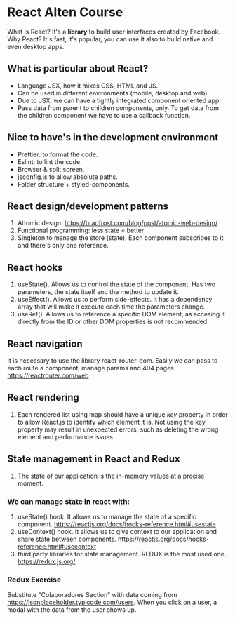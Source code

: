 # React Alten Course
What is React? It's a **library** to build user interfaces created by Facebook.
Why React? It's fast, it's popular, you can use it also to build native and even desktop apps.

## What is particular about React?
- Language JSX, how it mixes CSS, HTML and JS.
- Can be used in different environments (mobile, desktop and web).
- Due to JSX, we can have a tightly integrated component oriented app.
- Pass data from parent to children components, only. To get data from
    the children component we have to use a callback function.


## Nice to have's in the development environment
- Prettier: to format the code.
- Eslint: to lint the code.
- Browser & split screen.
- jsconfig.js to allow absolute paths.
- Folder structure + styled-components.

## React design/development patterns
1. Attomic design: https://bradfrost.com/blog/post/atomic-web-design/
2. Functional programming: less state = better
3. Singleton to manage the store (state). Each component subscribes to it and there's only one reference.

## React hooks
1. useState(). Allows us to control the state of the component. Has two parameters, the state itself and the method to update it.
2. useEffect(). Allows us to perform side-effects. It has a dependency array that will make it execute each time the parameters change.
3. useRef(). Allows us to reference a specific DOM element, as accesing it directly from the ID or other DOM properties is not recommended.

## React navigation
It is necessary to use the library react-router-dom. Easily we can pass to each route a component, manage params and 404 pages. https://reactrouter.com/web

## React rendering
1. Each rendered list using map should have a unique *key* property in order to allow React.js to identify which element it is. Not using the key property may result in unexpected errors, such as deleting the wrong element and performance issues.

## State management in React and Redux
1. The state of our application is the in-memory values at a precise moment.

### We can manage state in react with:
1. useState() hook. It allows us to manage the state of a specific component. https://reactjs.org/docs/hooks-reference.html#usestate
2. useContext() hook. It allows us to give context to our application and share state between components. https://reactjs.org/docs/hooks-reference.html#usecontext
3. third party libraries for state management. REDUX is the most used one. https://redux.js.org/

### Redux Exercise
Substitute "Colaboradores Section" with data coming from https://jsonplaceholder.typicode.com/users. When you click on a user, a modal with the data from the user shows up.